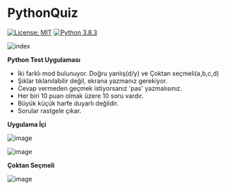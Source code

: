 # PythonQuiz

[![License: MIT](https://img.shields.io/badge/License-MIT-yellow.svg)](https://opensource.org/licenses/MIT)
[![Python 3.8.3](https://img.shields.io/badge/python-3.8.3-yellow.svg)](https://www.python.org/downloads/release/python-383/)

![index](https://user-images.githubusercontent.com/84662757/129419096-eb74855c-5833-469a-8a22-95fbd4b59929.png)

**Python Test Uygulaması**

- İki farklı mod bulunuyor. Doğru yanlış(d/y) ve Çoktan seçmeli(a,b,c,d)
- Şıklar tıklanılabilir değil, ekrana yazmanız gerekiyor.
- Cevap vermeden geçmek istiyorsanız 'pas' yazmalısınız.
- Her biri 10 puan olmak üzere 10 soru vardır.
- Büyük küçük harfe duyarlı değildir.
- Sorular rastgele çıkar.

**Uygulama İçi**

![image](https://user-images.githubusercontent.com/84662757/129419341-933fa4ad-84b7-4a68-b884-5ecc76434a9c.png)


![image](https://user-images.githubusercontent.com/84662757/129419266-46e40f07-7503-43af-8108-f4205b9aece8.png)

**Çoktan Seçmeli**

![image](https://user-images.githubusercontent.com/84662757/129419461-5074fa9b-bbfc-4e9f-85d9-3e85f01fe58a.png)


